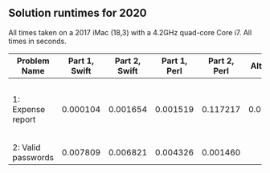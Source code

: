 
## Solution runtimes for 2020

All times taken on a 2017 iMac (18,3) with a 4.2GHz quad-core Core i7.  All times in seconds. 

Problem Name   | Part 1, Swift  | Part 2, Swift | Part 1, Perl  | Part 2, Perl | Alt sol. 1 | Alt sol. 2 | Alt sol. description
---------------|----------------|---------------|---------------|--------------|------------|------------|---------------------
1: Expense report | 0.000104 | 0.001654 | 0.001519 | 0.117217 | 0.000194 | 0.117217 | Perl implementation of Ada's lower-half/upper-half algorithm
2: Valid passwords | 0.007809 | 0.006821 | 0.004326 | 0.001460 |  ||

